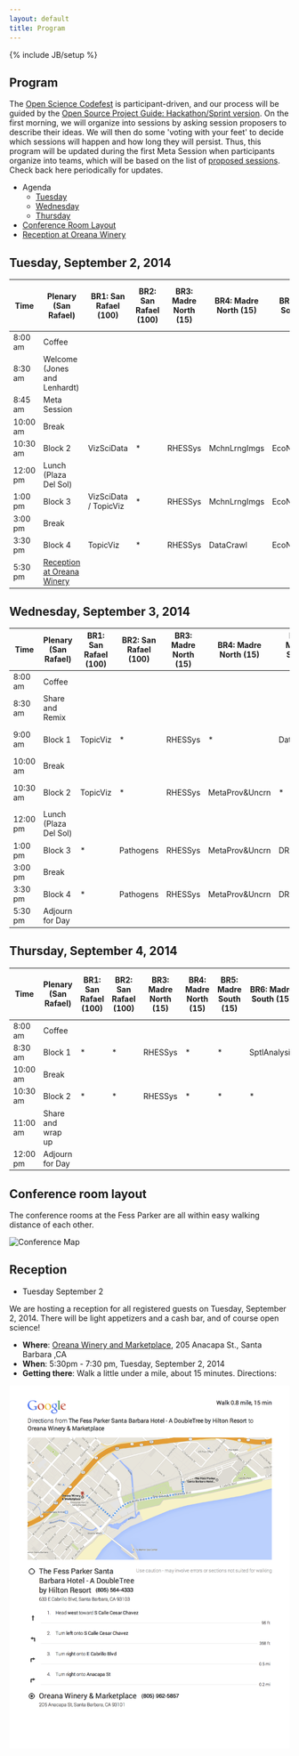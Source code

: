 ```yaml
---
layout: default
title: Program
---
```


{% include JB/setup %}

## Program

The [Open Science Codefest](/) is participant-driven, and our process will be guided by the [Open Source Project Guide: Hackathon/Sprint version](https://docs.google.com/document/d/1UGtR_6XWBn4_vo37Kn_hNXmzpwLaSJEZxc8rqFKhy-U/edit?pli=1).  On the first morning, we will organize into sessions by asking session proposers to describe their ideas.  We will then do some 'voting with your feet' to decide which sessions will happen and how long they will persist.  Thus, this program will be updated during the first Meta Session when participants organize into teams, which will be based on the list of [proposed sessions](sessions.html).  Check back here periodically for updates.

- Agenda
    - [Tuesday](#tuesday,-september-2,-2014)
    - [Wednesday](#wednesday,-september-3,-2014)
    - [Thursday](#thursday,-september-4,-2014)
- [Conference Room Layout](#conference-room-layout)
- [Reception at Oreana Winery](#reception)

## Tuesday, September 2, 2014

| Time | Plenary (San Rafael) | BR1: San Rafael (100) | BR2: San Rafael (100) | BR3: Madre North (15)| BR4: Madre North (15)| BR5: Madre South (15)| BR6: Madre South (15)| BR7: Santa Rosa East (20)| BR8: Santa Rosa West (20)| BR9: San Miguel East (20)| BR10: San Miguel West (20)| 
| --- | --- | --- | --- | --- | --- | --- | --- | --- | --- | --- | --- | 
|  8:00 am | Coffee | 
|  8:30 am | Welcome (Jones and Lenhardt) | 
|  8:45 am | Meta Session | 
| 10:00 am | Break | 
| 10:30 am | Block 2 | VizSciData | * | RHESSys | MchnLrngImgs | EcoNicheModel | Moneybee | * | MetaSemantics | PangeaR | ESAOpenSci |
| 12:00 pm | Lunch (Plaza Del Sol)| 
|  1:00 pm | Block 3 | VizSciData / TopicViz | * | RHESSys | MchnLrngImgs | EcoNicheModel | Moneybee | * | * | PangeaR / Data1R | ESAOpenSci / DataLifeCycle |
|  3:00 pm | Break | 
|  3:30 pm | Block 4 | TopicViz | * | RHESSys | DataCrawl | EcoNicheModel | Moneybee | OSManuScript | * | Data1R | DataLifeCycle |
|  5:30 pm | [Reception at Oreana Winery](#toc_5) | 

## Wednesday, September 3, 2014

| Time | Plenary (San Rafael) | BR1: San Rafael (100) | BR2: San Rafael (100) | BR3: Madre North (15)| BR4: Madre North (15)| BR5: Madre South (15)| BR6: Madre South (15)| BR7: Santa Rosa East (20)| BR8: Santa Rosa West (20)| BR9: San Miguel East (20)| BR10: San Miguel West (20)| 
| --- | --- | --- | --- | --- | --- | --- | --- | --- | --- | --- | --- | 
|  8:00 am | Coffee |
|  8:30 am | Share and Remix | 
|  9:00 am | Block 1 | TopicViz | * | RHESSys | * | DataCrawl | GameEco | EcoNicheModel | AutoMeta / SOLRMeta | EcoPaper | DOI4Code |
| 10:00 am | Break | 
| 10:30 am | Block 2 | TopicViz | * | RHESSys | MetaProv&Uncrn | * | GameEco | * | AutoMeta / SOLRMeta | EcoPaper | DOI4Code |
| 12:00 pm | Lunch (Plaza Del Sol)| 
|  1:00 pm | Block 3 | * | Pathogens | RHESSys | MetaProv&Uncrn | DRAT | GameEco | RepoStruct | * | ProvenanceR | * |
|  3:00 pm | Break | 
|  3:30 pm | Block 4 | * | Pathogens | RHESSys | MetaProv&Uncrn | DRAT | * | RepoStruct | * | ProvenanceR| DataWebServ |
|  5:30 pm | Adjourn for Day |

## Thursday, September 4, 2014

| Time | Plenary (San Rafael) | BR1: San Rafael (100) | BR2: San Rafael (100) | BR3: Madre North (15)| BR4: Madre North (15)| BR5: Madre South (15)| BR6: Madre South (15)| BR7: Santa Rosa East (20)| BR8: Santa Rosa West (20)| BR9: San Miguel East (20)| BR10: San Miguel West (20)| 
| --- | --- | --- | --- | --- | --- | --- | --- | --- | --- | --- | --- | 
|  8:00 am | Coffee | 
|  8:30 am | Block 1 | * | * | RHESSys | * | * | SptlAnalysis | MetaFeedback | LiveOpenSci | * | MultiTool |
| 10:00 am | Break |
| 10:30 am | Block 2 | * | * | RHESSys | * | * | * | MetaFeedback | LiveOpenSci | * | * |
| 11:00 am | Share and wrap up |
| 12:00 pm | Adjourn for Day | 

## Conference room layout

The conference rooms at the Fess Parker are all within easy walking distance of each other.

![Conference Map](http://doubletree.hilton.com/en/hotels/content/SBAMCDT/media/images/floorplans/sbamlby.gif?)

## Reception

- Tuesday September 2

We are hosting a reception for all registered guests on Tuesday, September 2, 2014. There will be light appetizers and a cash bar, and of course open science!

- __Where__: [Oreana Winery and Marketplace](https://plus.google.com/113520751080009916118/about?gl=us&hl=en), 205 Anacapa St., Santa Barbara ,CA
- __When__: 5:30pm - 7:30 pm, Tuesday, September 2, 2014
- __Getting there__: Walk a little under a mile, about 15 minutes. Directions:

![Reception Map](assets/img/Map_Oreana.png)

